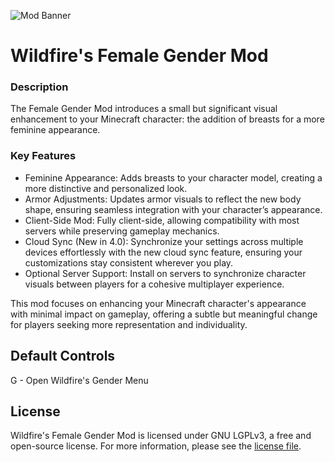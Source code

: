 ![Mod Banner](https://i.imgur.com/WLCTnCK.png)
# Wildfire's Female Gender Mod

### Description
The Female Gender Mod introduces a small but significant visual enhancement to your Minecraft character: the addition of breasts for a more feminine appearance.

### Key Features
- Feminine Appearance: Adds breasts to your character model, creating a more distinctive and personalized look.
- Armor Adjustments: Updates armor visuals to reflect the new body shape, ensuring seamless integration with your character’s appearance.
- Client-Side Mod: Fully client-side, allowing compatibility with most servers while preserving gameplay mechanics.
- Cloud Sync (New in 4.0): Synchronize your settings across multiple devices effortlessly with the new cloud sync feature, ensuring your customizations stay consistent wherever you play.
- Optional Server Support: Install on servers to synchronize character visuals between players for a cohesive multiplayer experience.

This mod focuses on enhancing your Minecraft character's appearance with minimal impact on gameplay, offering a subtle but meaningful change for players seeking more representation and individuality.

## Default Controls

G - Open Wildfire's Gender Menu

## License

Wildfire's Female Gender Mod is licensed under GNU LGPLv3, a free and open-source license. For more information, please see the [license file](https://github.com/WildfireRomeo/WildfireFemaleGenderMod/blob/fabric-1.20.2/LICENSE).
